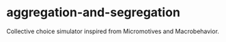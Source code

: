 # aggregation-and-segregation
Collective choice simulator inspired from Micromotives and Macrobehavior.
